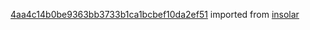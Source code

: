 [4aa4c14b0be9363bb3733b1ca1bcbef10da2ef51](https://github.com/insolar/insolar/commit/4aa4c14b0be9363bb3733b1ca1bcbef10da2ef51) imported from [insolar](https://github.com/insolar/insolar)
